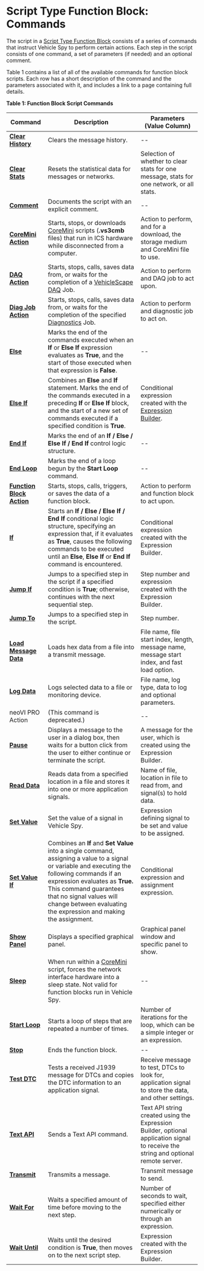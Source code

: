 # Script Type Function Block: Commands

The script in a [Script Type Function Block](../script-type-function-block.md) consists of a series of commands that instruct Vehicle Spy to perform certain actions. Each step in the script consists of one command, a set of parameters (if needed) and an optional comment.

Table 1 contains a list of all of the available commands for function block scripts. Each row has a short description of the command and the parameters associated with it, and includes a link to a page containing full details.

**Table 1: Function Block Script Commands**

| **Command**                                                                              | **Description**                                                                                                                                                                                                                                                                                           | **Parameters (Value Column)**                                                                                                                      |
| ---------------------------------------------------------------------------------------- | --------------------------------------------------------------------------------------------------------------------------------------------------------------------------------------------------------------------------------------------------------------------------------------------------------- | -------------------------------------------------------------------------------------------------------------------------------------------------- |
| [**Clear History**](script-type-function-block-command-clear-history.md)                 | Clears the message history.                                                                                                                                                                                                                                                                               | --                                                                                                                                                 |
| [**Clear Stats**](script-type-function-block-command-clear-stats.md)                     | Resets the statistical data for messages or networks.                                                                                                                                                                                                                                                     | Selection of whether to clear stats for one message, stats for one network, or all stats.                                                          |
| [**Comment**](script-type-function-block-command-comment.md)                             | Documents the script with an explicit comment.                                                                                                                                                                                                                                                            | --                                                                                                                                                 |
| [**CoreMini Action**](script-type-function-block-command-coremini-action.md)             | Starts, stops, or downloads [CoreMini](../../../../main-menu-tools/utilities-coremini-console/) scripts (**.vs3cmb** files) that run in ICS hardware while disconnected from a computer.                                                                                                                  | Action to perform, and for a download, the storage medium and CoreMini file to use.                                                                |
| [**DAQ Action**](script-type-function-block-command-daq-action.md)                       | Starts, stops, calls, saves data from, or waits for the completion of a [VehicleScape DAQ](../../../../main-menu-measurement/vehiclescape-daq/) Job.                                                                                                                                                      | Action to perform and DAQ job to act upon.                                                                                                         |
| [**Diag Job Action**](script-type-function-block-command-diag-job-action.md)             | Starts, stops, calls, saves data from, or waits for the completion of the specified [Diagnostics](../../../../main-menu-spy-networks/diagnostics/diagnostics-view.md) Job.                                                                                                                                | Action to perform and diagnostic job to act on.                                                                                                    |
| [**Else**](script-type-function-block-commands-if-else-else-if-end-if.md)                | Marks the end of the commands executed when an **If** or **Else If** expression evaluates as **True**, and the start of those executed when that expression is **False**.                                                                                                                                 | --                                                                                                                                                 |
| [**Else If**](script-type-function-block-commands-if-else-else-if-end-if.md)             | Combines an **Else** and **If** statement. Marks the end of the commands executed in a preceding **If** or **Else If** block, and the start of a new set of commands executed if a specified condition is **True**.                                                                                       | Conditional expression created with the [Expression Builder](../../../../../shared-features-in-vehicle-spy/shared-features-expression-builder.md). |
| [**End If**](script-type-function-block-commands-if-else-else-if-end-if.md)              | Marks the end of an **If / Else / Else If / End If** control logic structure.                                                                                                                                                                                                                             | --                                                                                                                                                 |
| [**End Loop**](script-type-function-block-commands-start-loop-and-end-loop.md)           | Marks the end of a loop begun by the **Start Loop** command.                                                                                                                                                                                                                                              | --                                                                                                                                                 |
| [**Function Block Action**](script-type-function-block-command-function-block-action.md) | Starts, stops, calls, triggers, or saves the data of a function block.                                                                                                                                                                                                                                    | Action to perform and function block to act upon.                                                                                                  |
| [**If**](script-type-function-block-commands-if-else-else-if-end-if.md)                  | Starts an **If / Else / Else If / End If** conditional logic structure, specifying an expression that, if it evaluates as **True**, causes the following commands to be executed until an **Else**, **Else If** or **End If** command is encountered.                                                     | Conditional expression created with the Expression Builder.                                                                                        |
| [**Jump If**](script-type-function-block-command-jump-if.md)                             | Jumps to a specified step in the script if a specified condition is **True**; otherwise, continues with the next sequential step.                                                                                                                                                                         | Step number and expression created with the Expression Builder.                                                                                    |
| [**Jump To**](script-type-function-block-command-jump-to.md)                             | Jumps to a specified step in the script.                                                                                                                                                                                                                                                                  | Step number.                                                                                                                                       |
| [**Load Message Data**](script-type-function-block-command-load-message-data.md)         | Loads hex data from a file into a transmit message.                                                                                                                                                                                                                                                       | File name, file start index, length, message name, message start index, and fast load option.                                                      |
| [**Log Data**](script-type-function-block-command-log-data.md)                           | Logs selected data to a file or monitoring device.                                                                                                                                                                                                                                                        | File name, log type, data to log and optional parameters.                                                                                          |
| neoVI PRO Action                                                                         | (This command is deprecated.)                                                                                                                                                                                                                                                                             | --                                                                                                                                                 |
| [**Pause**](script-type-function-block-command-pause.md)                                 | Displays a message to the user in a dialog box, then waits for a button click from the user to either continue or terminate the script.                                                                                                                                                                   | A message for the user, which is created using the Expression Builder.                                                                             |
| [**Read Data**](script-type-function-block-command-read-data.md)                         | Reads data from a specified location in a file and stores it into one or more application signals.                                                                                                                                                                                                        | Name of file, location in file to read from, and signal(s) to hold data.                                                                           |
| [**Set Value**](script-type-function-block-command-set-value.md)                         | Set the value of a signal in Vehicle Spy.                                                                                                                                                                                                                                                                 | Expression defining signal to be set and value to be assigned.                                                                                     |
| [**Set Value If**](script-type-function-block-command-set-value-if.md)                   | Combines an **If** and **Set Value** into a single command, assigning a value to a signal or variable and executing the following commands if an expression evaluates as **True.** This command guarantees that no signal values will change between evaluating the expression and making the assignment. | Conditional expression and assignment expression.                                                                                                  |
| [**Show Panel**](script-type-function-block-command-show-panel.md)                       | Displays a specified graphical panel.                                                                                                                                                                                                                                                                     | Graphical panel window and specific panel to show.                                                                                                 |
| [**Sleep**](script-type-function-block-command-sleep.md)                                 | When run within a [CoreMini](../../../../main-menu-tools/utilities-coremini-console/) script, forces the network interface hardware into a sleep state.  Not valid for function blocks run in Vehicle Spy.                                                                                                | --                                                                                                                                                 |
| [**Start Loop**](script-type-function-block-commands-start-loop-and-end-loop.md)         | Starts a loop of steps that are repeated a number of times.                                                                                                                                                                                                                                               | Number of iterations for the loop, which can be a simple integer or an expression.                                                                 |
| [**Stop**](script-type-function-block-command-stop.md)                                   | Ends the function block.                                                                                                                                                                                                                                                                                  | --                                                                                                                                                 |
| [**Test DTC**](script-type-function-block-command-test-dtc.md)                           | Tests a received J1939 message for DTCs and copies the DTC information to an application signal.                                                                                                                                                                                                          | Receive message to test, DTCs to look for, application signal to store the data, and other settings.                                               |
| [**Text API**](script-type-function-block-command-text-api.md)                           | Sends a Text API command.                                                                                                                                                                                                                                                                                 | Text API string created using the Expression Builder, optional application signal to receive the string and optional remote server.                |
| [**Transmit**](script-type-function-block-command-transmit.md)                           | Transmits a message.                                                                                                                                                                                                                                                                                      | Transmit message to send.                                                                                                                          |
| [**Wait For**](script-type-function-block-command-wait-for.md)                           | Waits a specified amount of time before moving to the next step.                                                                                                                                                                                                                                          | Number of seconds to wait, specified either numerically or through an expression.                                                                  |
| [**Wait Until**](script-type-function-block-command-wait-until.md)                       | Waits until the desired condition is **True**, then moves on to the next script step.                                                                                                                                                                                                                     | Expression created with the Expression Builder.                                                                                                    |
